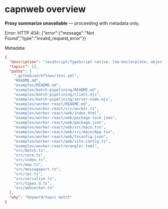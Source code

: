 # capnweb overview

**Proxy summarize unavailable** — proceeding with metadata only.

Error: HTTP 404: {"error":{"message":"Not Found","type":"invalid_request_error"}}

Metadata:
```json
{
  "description": "JavaScript/TypeScript-native, low-boilerplate, object-capability RPC system",
  "topics": [],
  "paths": [
    ".github/workflows/test.yml",
    "README.md",
    "examples/README.md",
    "examples/batch-pipelining/README.md",
    "examples/batch-pipelining/client.mjs",
    "examples/batch-pipelining/server-node.mjs",
    "examples/worker-react/README.md",
    "examples/worker-react/src/worker.ts",
    "examples/worker-react/web/index.html",
    "examples/worker-react/web/package-lock.json",
    "examples/worker-react/web/package.json",
    "examples/worker-react/web/src/main.tsx",
    "examples/worker-react/web/src/main/App.tsx",
    "examples/worker-react/web/tsconfig.json",
    "examples/worker-react/web/vite.config.ts",
    "examples/worker-react/wrangler.toml",
    "src/batch.ts",
    "src/core.ts",
    "src/index.ts",
    "src/map.ts",
    "src/messageport.ts",
    "src/rpc.ts",
    "src/serialize.ts",
    "src/types.d.ts",
    "src/websocket.ts"
  ],
  "why": "Keyword/topic match"
}
```